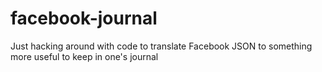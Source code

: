 # facebook-journal
Just hacking around with code to translate Facebook JSON to something more useful to keep in one's journal

